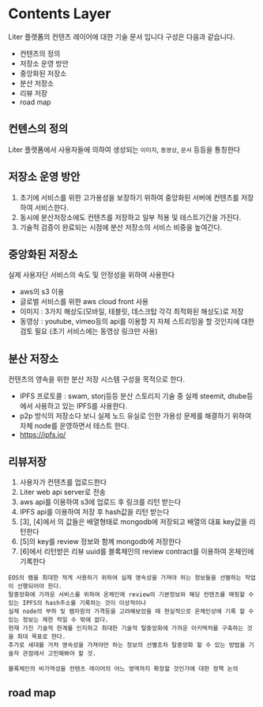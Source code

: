 # Contents Layer
Liter 플랫폼의 컨텐츠 레이어에 대한 기술 문서 입니다 구성은 다음과 같습니다.

  - 컨텐츠의 정의
  - 저장소 운영 방안
  - 중앙화된 저장소
  - 분산 저장소
  - 리뷰 저장
  - road map

## 컨텐스의 정의
Liter 플랫폼에서 사용자들에 의하여 생성되는 `이미지`, `동영상`, `문서` 등등을 통칭한다


## 저장소 운영 방안
1. 초기에 서비스를 위한 고가용성을 보장하기 위하여 중앙화된 서버에 컨텐츠를 저장하여 서비스한다.
2. 동시에 분산저장소에도 컨텐츠를 저장하고 일부 적용 및 테스트기간을 가진다. 
3. 기술적 검증이 완료되는 시점에 분산 저장소의 서비스 비중을 높여간다.

## 중앙화된 저장소
실제 사용자단 서비스의 속도 및 안정성을 위하여 사용한다
  - aws의 s3 이용
  - 글로벌 서비스를 위한 aws cloud front 사용
  - 이미지 : 3가지 해상도(모바일, 테블릿, 데스크탑 각각 최적화된 해상도)로 저장
  - 동영상 : youtube, vimeo등의 api를 이용할 지 자체 스트리밍을 할 것인지에 대한 검토 필요 (초기 서비스에는 동영상 링크만 사용)

## 분산 저장소
컨텐츠의 영속을 위한 분산 저장 시스템 구성을 목적으로 한다.
  - IPFS 프로토콜 : swam, storj등등 분산 스토리지 기술 중 실제 steemit, dtube등에서 사용하고 있는 IPFS를 사용한다.
  - p2p 방식의 저장소다 보니 실제 노드 유실로 인한 가용성 문제를 해결하기 위하여 자체 node를 운영하면서 테스트 한다.
  - <https://ipfs.io/>

## 리뷰저장
  1. 사용자가 컨텐츠를 업로드한다
  2. Liter web api server로 전송
  3. aws api를 이용하여 s3에 업로드 후 링크를 리턴 받는다
  4. IPFS api를 이용하여 저장 후 hash값을 리턴 받는다
  5. [3], [4]에서 의 값들은 배열형태로 mongodb에 저장되고 배열의 대표 key값을 리턴한다
  6. [5]의 key를 review 정보와 함께 mongodb에 저장한다
  7. [6]에서 리턴받은 리뷰 uuid를 블록체인의 review contract를 이용하여 온체인에 기록한다

```
EOS의 램을 최대한 적게 사용하기 위하여 실제 영속성을 가져야 하는 정보들을 선별하는 작업이 선행되어야 한다.
탈중앙화에 가까운 서비스를 위하여 온체인에 review의 기본정보와 해당 컨텐츠를 매핑할 수 있는 IPFS의 hash주소를 기록하는 것이 이상적이나
실제 node의 부하 및 램자원의 가격등을 고려해보았을 때 현실적으로 온체인상에 기록 할 수 있는 정보는 제한 적일 수 밖에 없다.
현재 가진 기술적 한계를 인지하고 최대한 기술적 탈중앙화에 가까운 아키텍처를 구축하는 것을 최대 목표로 한다.
추가로 세대를 거처 영속성을 가져야만 하는 정보의 선별조차 탈중앙화 할 수 있는 방법을 기술자 관점에서 고민해봐야 할 것.
```
```
블록체인의 비가역성을 컨텐츠 레이어의 어느 영역까지 확장할 것인가에 대한 정책 논의
```
## road map
